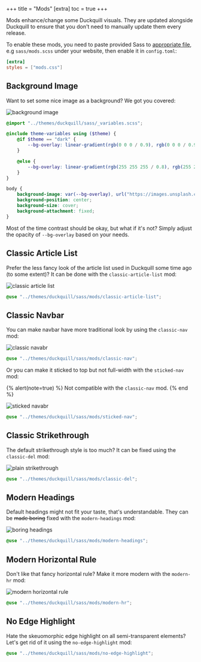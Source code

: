 +++
title = "Mods"
[extra]
toc = true
+++

Mods enhance/change some Duckquill visuals. They are updated alongside Duckquill to ensure that you don't need to manually update them every release.

To enable these mods, you need to paste provided Sass to [appropriate file](@/_index.md#custom-styles), e.g `sass/mods.scss` under your website, then enable it in `config.toml`:

```toml
[extra]
styles = ["mods.css"]
```

## Background Image

Want to set some nice image as a background? We got you covered:

![background image](https://files.catbox.moe/no8vfc.png)

```scss
@import "../themes/duckquill/sass/_variables.scss";

@include theme-variables using ($theme) {
    @if $theme == "dark" {
        --bg-overlay: linear-gradient(rgb(0 0 0 / 0.9), rgb(0 0 0 / 0.9));
    }

    @else {
        --bg-overlay: linear-gradient(rgb(255 255 255 / 0.8), rgb(255 255 255 / 0.8));
    }
}

body {
    background-image: var(--bg-overlay), url("https://images.unsplash.com/photo-1523712999610-f77fbcfc3843");
    background-position: center;
    background-size: cover;
    background-attachment: fixed;
}
```

Most of the time contrast should be okay, but what if it's not? Simply adjust the opacity of `--bg-overlay` based on your needs.

## Classic Article List

Prefer the less fancy look of the article list used in Duckquill some time ago (to some extent)? It can be done with the `classic-article-list` mod:

![classic article list](https://files.catbox.moe/yf5feo.png)

```scss
@use "../themes/duckquill/sass/mods/classic-article-list";
```

## Classic Navbar

You can make navbar have more traditional look by using the `classic-nav` mod:

![classic navabr](https://files.catbox.moe/ga4dmv.png)

```scss
@use "../themes/duckquill/sass/mods/classic-nav";
```

Or you can make it sticked to top but not full-width with the `sticked-nav` mod:

{% alert(note=true) %}
Not compatible with the `classic-nav` mod.
{% end %}

![sticked navabr](https://files.catbox.moe/bfu3p7.png)

```scss
@use "../themes/duckquill/sass/mods/sticked-nav";
```

## Classic Strikethrough

The default strikethrough style is too much? It can be fixed using the `classic-del` mod:

![plain strikethrough](https://files.catbox.moe/y2tbwm.png)

```scss
@use "../themes/duckquill/sass/mods/classic-del";
```

## Modern Headings

Default headings might not fit your taste, that's understandable. They can be ~~made boring~~ fixed with the `modern-headings` mod:

![boring headings](https://files.catbox.moe/6ok740.png)

```scss
@use "../themes/duckquill/sass/mods/modern-headings";
```

## Modern Horizontal Rule

Don't like that fancy horizontal rule? Make it more modern with the `modern-hr` mod:

![modern horizontal rule](https://files.catbox.moe/qyqzoy.png)

```scss
@use "../themes/duckquill/sass/mods/modern-hr";
```

## No Edge Highlight

Hate the skeuomorphic edge highlight on all semi-transparent elements? Let's get rid of it using the `no-edge-highlight` mod:

```scss
@use "../themes/duckquill/sass/mods/no-edge-highlight";
```
